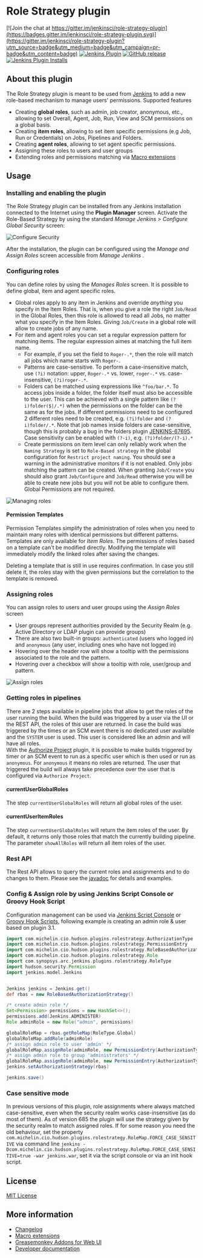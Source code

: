 Role Strategy plugin
====================

[![Join the chat at https://gitter.im/jenkinsci/role-strategy-plugin](https://badges.gitter.im/jenkinsci/role-strategy-plugin.svg)](https://gitter.im/jenkinsci/role-strategy-plugin?utm_source=badge&utm_medium=badge&utm_campaign=pr-badge&utm_content=badge)
[![Jenkins Plugin](https://img.shields.io/jenkins/plugin/v/role-strategy.svg)](https://plugins.jenkins.io/role-strategy)
[![GitHub release](https://img.shields.io/github/release/jenkinsci/role-strategy-plugin.svg?label=changelog)](https://github.com/jenkinsci/role-strategy-plugin/releases/latest)
[![Jenkins Plugin Installs](https://img.shields.io/jenkins/plugin/i/role-strategy.svg?color=blue)](https://plugins.jenkins.io/role-strategy)

## About this plugin

The Role Strategy plugin is meant to be used from [Jenkins](https://jenkins.io) to add a new role-based mechanism to manage users' permissions. 
Supported features

* Creating **global roles**, such as admin, job creator, anonymous, etc., allowing to set Overall, Agent, Job, Run, View and SCM permissions on a global basis.
* Creating **item roles**, allowing to set item specific permissions (e.g Job, Run or Credentials) on Jobs, Pipelines and Folders.
* Creating **agent roles**, allowing to set agent specific permissions.
* Assigning these roles to users and user groups
* Extending roles and permissions matching via [Macro extensions](./docs/MACROS.md)

## Usage

### Installing and enabling the plugin

The Role Strategy plugin can be installed from any Jenkins installation connected to the Internet using the **Plugin Manager** screen.
Activate the Role-Based Strategy by using the standard _Manage Jenkins > Configure Global Security_ screen:

![Configure Security](/docs/images/configureSecurity.png)

After the installation, the plugin can be configured using the _Manage and Assign Roles_ screen accessible from _Manage Jenkins_ .

### Configuring roles

You can define roles by using the _Manages Roles_ screen. It is possible to define global, item and agent specific roles.

* Global roles apply to any item in Jenkins and override *anything* you specify in the Item Roles. That is, when you give a role the
  right `Job/Read` in the Global Roles, then this role is allowed to read all Jobs, no matter what you specify in the Item Roles.
  Giving `Job/Create` in a global role will allow to create jobs of any name.
* For item and agent roles you can set a regular expression pattern for matching items. The regular expression aimes at matching the full item name.
  * For example, if you set the field to `Roger-.*`, then the role will match all jobs which name starts with `Roger-`. 
  * Patterns are case-sensitive. To perform a case-insensitive match, use `(?i)` notation: upper, `Roger-.*` vs. lower, `roger-.*` 
    vs. case-insensitive, `(?i)roger-.*`. 
  * Folders can be matched using expressions like `^foo/bar.*`. To access jobs inside a folder, the folder itself must also be accessible to the
    user. This can be achieved with a single pattern like `(?i)folder($|/.*)` when the permissions on the folder can be the same as for the jobs.
    If different permissions need to be configured 2 different roles need to be created, e.g. `(?i)folder` and `(?i)folder/.*`. Note that job names
    inside folders are case-sensitive, though this is probably a bug in the folders plugin [JENKINS-67695](https://issues.jenkins.io/browse/JENKINS-67695).
    Case sensitivity can be enabled with `(?-i)`, e.g. `(?i)folder/(?-i).*`
  * Create permissions on item level can only reliably work when the `Naming Strategy` is set to `Role-Based strategy` in the global configuration
    for `Restrict project naming`. You should see a warning in the administrative monitors if it is not enabled.
    Only jobs matching the pattern can be created. When granting `Job/Create` you should also grant `Job/Configure` and `Job/Read` otherwise you will
    be able to create new jobs but you will not be able to configure them. Global Permissions are not required.


![Managing roles](/docs/images/manageRoles.png)

#### Permission Templates
Permission Templates simplify the administration of roles when you need to maintain many roles with identical permissions but different patterns.
Templates are only available for _Item Roles_. The permissions of roles based on a template can't be modified directly. Modifying the template will
immediately modify the linked roles after saving the changes.

Deleting a template that is still in use requires confirmation. In case you still delete it, the roles stay with the given permissions but the
correlation to the template is removed.

### Assigning roles

You can assign roles to users and user groups using the _Assign Roles_ screen

* User groups represent authorities provided by the Security Realm (e.g. Active Directory or LDAP plugin can provide groups)
* There are also two built-in groups: `authenticated` (users who logged in) and `anonymous` (any user, including ones who have not logged in)
* Hovering over the header row will show a tooltip with the permissions associated to the role and the pattern.
* Hovering over a checkbox will show a tooltip with role, user/group and pattern.

![Assign roles](/docs/images/assignRoles.png)

### Getting roles in pipelines
There are 2 steps available in pipeline jobs that allow to get the roles of the user running the build.
When the build was triggered by a user via the UI or the REST API, the roles of this user are returned. In case the build was triggered
by the times or an SCM event there is no dedicated user available and the `SYSTEM` user is used. This user is considered like an admin and will have all roles.<br/>
With the [Authorize Project](https://plugins.jenkins.io/authorize-project/) plugin, it is possible to make builds triggered by timer or an SCM event
to run as a specific user which is then used or run as `anonymous`. For `anonymous` it means no roles are returned. The user that triggered the build will always take 
precedence over the user that is configured via `Authorize Project`.

#### currentUserGlobalRoles
The step `currentUserGlobalRoles` will return all global roles of the user.

#### currentUserItemRoles
The step `currentUserGlobalRoles` will return the item roles of the user. By default, it returns only those roles that
match the currently building pipeline. The parameter `showAllRoles` will return all item roles of the user.

### Rest API

The Rest API allows to query the current roles and assignments and to do changes to them.
Please see the [javadoc](https://javadoc.jenkins.io/plugin/role-strategy/com/michelin/cio/hudson/plugins/rolestrategy/RoleBasedAuthorizationStrategy.html) for details and examples.

### Config & Assign role by using Jenkins Script Console or Groovy Hook Script
Configuration management can be used via [Jenkins Script Console](https://www.jenkins.io/doc/book/managing/script-console/) or 
[Groovy Hook Scripts](https://www.jenkins.io/doc/book/managing/groovy-hook-scripts/), following example is creating an admin role & user based on plugin 3.1. 

```groovy
import com.michelin.cio.hudson.plugins.rolestrategy.AuthorizationType
import com.michelin.cio.hudson.plugins.rolestrategy.PermissionEntry
import com.michelin.cio.hudson.plugins.rolestrategy.RoleBasedAuthorizationStrategy
import com.michelin.cio.hudson.plugins.rolestrategy.Role
import com.synopsys.arc.jenkins.plugins.rolestrategy.RoleType
import hudson.security.Permission
import jenkins.model.Jenkins


Jenkins jenkins = Jenkins.get()
def rbas = new RoleBasedAuthorizationStrategy()

/* create admin role */
Set<Permission> permissions = new HashSet<>();
permissions.add(Jenkins.ADMINISTER)
Role adminRole = new Role("admin", permissions)

globalRoleMap = rbas.getRoleMap(RoleType.Global)
globalRoleMap.addRole(adminRole)
/* assign admin role to user 'admin' */
globalRoleMap.assignRole(adminRole, new PermissionEntry(AuthorizationType.USER, 'admin'))
/* assign admin role to group 'administrators' */
globalRoleMap.assignRole(adminRole, new PermissionEntry(AuthorizationType.GROUP, 'administrators'))
jenkins.setAuthorizationStrategy(rbas)

jenkins.save()
```

### Case sensitive mode
In previous versions of this plugin, role assignments where always matched case-sensitive, even when the security realm 
works case-insensitive (as do most of them). As of version 685 the plugin will use the strategy given by the security realm 
to match assigned roles. If for some reason you need the old behaviour, set the property `com.michelin.cio.hudson.plugins.rolestrategy.RoleMap.FORCE_CASE_SENSITIVE`
via command line `jenkins -Dcom.michelin.cio.hudson.plugins.rolestrategy.RoleMap.FORCE_CASE_SENSITIVE=true -war jenkins.war`, set it via the script console or via 
an init hook script.



## License

[MIT License](./LICENSE.md)

## More information

* [Changelog](https://github.com/jenkinsci/role-strategy-plugin/releases)
* [Macro extensions](./docs/MACROS.md)
* [Greasemonkey Addons for Web UI](./docs/USERSCRIPTS.md)
* [Developer documentation](./docs/DEVELOPER.md)
